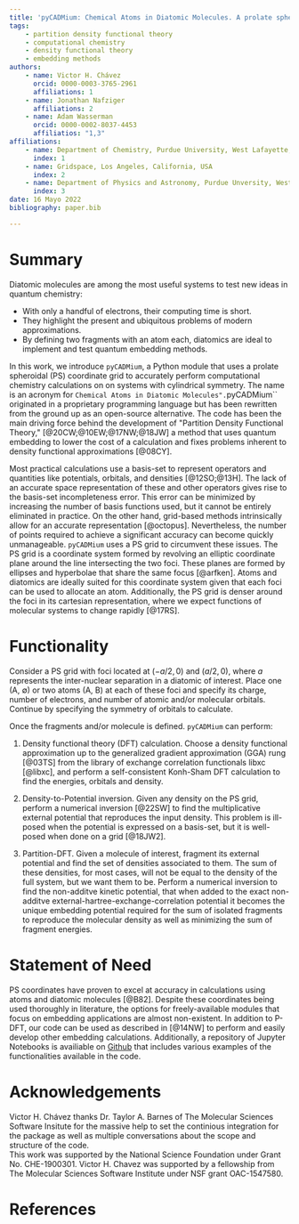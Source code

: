 ```yaml
---
title: 'pyCADMium: Chemical Atoms in Diatomic Molecules. A prolate spheroidal Python module for embedding calculations'  
tags:  
    - partition density functional theory  
    - computational chemistry  
    - density functional theory  
    - embedding methods  
authors:
    - name: Victor H. Chávez
      orcid: 0000-0003-3765-2961    
      affiliations: 1  
    - name: Jonathan Nafziger    
      affiliations: 2    
    - name: Adam Wasserman
      orcid: 0000-0002-8037-4453    
      affiliatios: "1,3"
affiliations:  
    - name: Department of Chemistry, Purdue University, West Lafayette, Indiana, USA  
      index: 1  
    - name: Gridspace, Los Angeles, California, USA  
      index: 2  
    - name: Department of Physics and Astronomy, Purdue Unversity, West Lafayette, Indiana, USA  
      index: 3  
date: 16 Mayo 2022  
bibliography: paper.bib  

---
```


# Summary 
Diatomic molecules are among the most useful systems to test new ideas in quantum chemistry:

- With only a handful of electrons, their computing time is short.
- They highlight the present and ubiquitous problems of modern approximations.
- By defining two fragments with an atom each, diatomics are ideal to implement and test quantum embedding methods.

In this work, we introduce ``pyCADMium``, a Python module that uses a prolate spheroidal (PS) coordinate grid to accurately perform computational chemistry calculations on on systems with cylindrical symmetry. The name is an acronym for ``Chemical Atoms in Diatomic Molecules".``pyCADMium`` originated in a proprietary programming language but has been rewritten from the ground up as an open-source alternative. The code has been the main driving force behind the development of "Partition Density Functional Theory," [@20CW;@10EW;@17NW;@18JW] a method that uses quantum embedding to lower the cost of a calculation and fixes problems inherent to density functional approximations [@08CY].  

Most practical calculations use a basis-set to represent operators and quantities like potentials, orbitals, and densities [@12SO;@13H]. The lack of an accurate space representation of these and other operators gives rise to the basis-set incompleteness error. This error can be minimized by increasing the number of basis functions used, but it cannot be entirely eliminated in practice. On the other hand, grid-based methods intrinsically allow for an accurate representation [@octopus]. Nevertheless, the number of points required to achieve a significant accuracy can become quickly unmanageable. ``pyCADMium`` uses a PS grid to circumvent these issues. The PS grid is a coordinate system formed by revolving an elliptic coordinate plane around the line intersecting the two foci. These planes are formed by ellipses and hyperbolae that share the same focus [@arfken]. Atoms and diatomics are ideally suited for this coordinate system given that each foci can be used to allocate an atom. Additionally, the PS grid is denser around the foci in its cartesian representation, where we expect functions of molecular systems to change rapidly [@17RS].  

# Functionality

Consider a PS grid with foci located at $(-a/2,0)$ and $(a/2,0)$, where $a$ represents the inter-nuclear separation in a diatomic of interest. Place one (A, ∅) or two atoms (A, B) at each of these foci and specify its charge, number of electrons, and number of atomic and/or molecular orbitals. Continue by specifying the symmetry of orbitals to calculate.

Once the fragments and/or molecule is defined. ``pyCADMium`` can perform:

1. Density functional theory (DFT) calculation. Choose a density functional approximation up to the generalized gradient approximation (GGA) rung [@03TS] from the library of exchange correlation functionals libxc [@libxc], and perform a self-consistent Konh-Sham DFT calculation to find the energies, orbitals and density.  

2. Density-to-Potential inversion. Given any density on the PS grid, perform a numerical inversion [@22SW] to find the multiplicative external potential that reproduces the input density. This problem is ill-posed when the potential is expressed on a basis-set, but it is well-posed when done on a grid [@18JW2].  

3. Partition-DFT. Given a molecule of interest, fragment its external potential and find the set of densities associated to them. The sum of these densities, for most cases, will not be equal to the density of the full system, but we want them to be. Perform a numerical inversion to find the non-additve kinetic potential, that when added to the exact non-additve external-hartree-exchange-correlation potential it becomes the unique embedding potential required for the sum of isolated fragments to reproduce the molecular density as well as minimizing the sum of fragment energies.  

# Statement of Need

PS coordinates have proven to excel at accuracy in calculations using atoms and diatomic molecules [@B82]. Despite these coordinates being used thoroughly in literature, the options for freely-available modules that focus on embedding applications are almost non-existent. In addition to P-DFT, our code can be used as described in [@14NW] to perform and easily develop other embedding calculations. Additionally, a repository of Jupyter Notebooks is availiable on [Github](https://github.com/wasserman-group/CADMium_examples) that includes various examples of the functionalities available in the code. 

# Acknowledgements

Victor H. Chávez thanks Dr. Taylor A. Barnes of The Molecular Sciences Software Insitute for the massive help to set the continious integration for the package as well as multiple conversations about the scope and structure of the code.  
This work was supported by the National Science Foundation under Grant No. CHE-1900301. Victor H. Chavez was supported by a fellowship from The Molecular Sciences Software Institute under NSF grant OAC-1547580.  

# References

